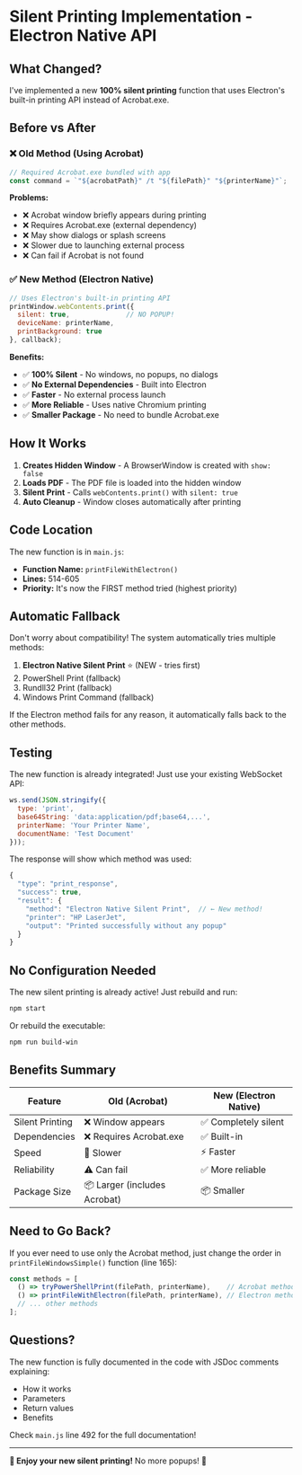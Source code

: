 # Silent Printing Implementation - Electron Native API

## What Changed?

I've implemented a new **100% silent printing** function that uses Electron's built-in printing API instead of Acrobat.exe.

## Before vs After

### ❌ Old Method (Using Acrobat)
```javascript
// Required Acrobat.exe bundled with app
const command = `"${acrobatPath}" /t "${filePath}" "${printerName}"`;
```

**Problems:**
- ❌ Acrobat window briefly appears during printing
- ❌ Requires Acrobat.exe (external dependency)
- ❌ May show dialogs or splash screens
- ❌ Slower due to launching external process
- ❌ Can fail if Acrobat is not found

### ✅ New Method (Electron Native)
```javascript
// Uses Electron's built-in printing API
printWindow.webContents.print({
  silent: true,              // NO POPUP!
  deviceName: printerName,
  printBackground: true
}, callback);
```

**Benefits:**
- ✅ **100% Silent** - No windows, no popups, no dialogs
- ✅ **No External Dependencies** - Built into Electron
- ✅ **Faster** - No external process launch
- ✅ **More Reliable** - Uses native Chromium printing
- ✅ **Smaller Package** - No need to bundle Acrobat.exe

## How It Works

1. **Creates Hidden Window** - A BrowserWindow is created with `show: false`
2. **Loads PDF** - The PDF file is loaded into the hidden window
3. **Silent Print** - Calls `webContents.print()` with `silent: true`
4. **Auto Cleanup** - Window closes automatically after printing

## Code Location

The new function is in `main.js`:
- **Function Name:** `printFileWithElectron()`
- **Lines:** 514-605
- **Priority:** It's now the FIRST method tried (highest priority)

## Automatic Fallback

Don't worry about compatibility! The system automatically tries multiple methods:

1. **Electron Native Silent Print** ⭐ (NEW - tries first)
2. PowerShell Print (fallback)
3. Rundll32 Print (fallback)
4. Windows Print Command (fallback)

If the Electron method fails for any reason, it automatically falls back to the other methods.

## Testing

The new function is already integrated! Just use your existing WebSocket API:

```javascript
ws.send(JSON.stringify({
  type: 'print',
  base64String: 'data:application/pdf;base64,...',
  printerName: 'Your Printer Name',
  documentName: 'Test Document'
}));
```

The response will show which method was used:

```javascript
{
  "type": "print_response",
  "success": true,
  "result": {
    "method": "Electron Native Silent Print",  // ← New method!
    "printer": "HP LaserJet",
    "output": "Printed successfully without any popup"
  }
}
```

## No Configuration Needed

The new silent printing is already active! Just rebuild and run:

```bash
npm start
```

Or rebuild the executable:

```bash
npm run build-win
```

## Benefits Summary

| Feature | Old (Acrobat) | New (Electron Native) |
|---------|---------------|----------------------|
| Silent Printing | ❌ Window appears | ✅ Completely silent |
| Dependencies | ❌ Requires Acrobat.exe | ✅ Built-in |
| Speed | 🐌 Slower | ⚡ Faster |
| Reliability | ⚠️ Can fail | ✅ More reliable |
| Package Size | 📦 Larger (includes Acrobat) | 📦 Smaller |

## Need to Go Back?

If you ever need to use only the Acrobat method, just change the order in `printFileWindowsSimple()` function (line 165):

```javascript
const methods = [
  () => tryPowerShellPrint(filePath, printerName),    // Acrobat method first
  () => printFileWithElectron(filePath, printerName), // Electron method second
  // ... other methods
];
```

## Questions?

The new function is fully documented in the code with JSDoc comments explaining:
- How it works
- Parameters
- Return values
- Benefits

Check `main.js` line 492 for the full documentation!

---

**🎉 Enjoy your new silent printing!** No more popups! 🎉

